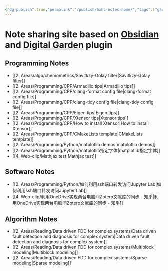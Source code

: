 ```yaml
---
{"dg-publish":true,"permalink":"/publish/hxhc-notes-home/","tags":["gardenEntry"]}
---
```



# Note sharing site based on [Obsidian](https://obsidian.md/) and [Digital Garden](https://github.com/oleeskild/Obsidian-Digital-Garden) plugin

## Programming Notes
- [[2. Areas/algo/chemometrics/Savitkzy-Golay filter\|Savitkzy-Golay filter]]
- [[2. Areas/Programming/CPP/Armadillo tips\|Armadillo tips]]
- [[2. Areas/Programming/CPP/clang-format config file\|clang-format config file]]
- [[2. Areas/Programming/CPP/clang-tidy config file\|clang-tidy config file]]
- [[2. Areas/Programming/CPP/Eigen tips\|Eigen tips]]
- [[2. Areas/Programming/CPP/Xtensor tips\|Xtensor tips]]
- [[2. Areas/Programming/CPP/How to install Xtensor\|How to install Xtensor]]
- [[2. Areas/Programming/CPP/CMakeLists template\|CMakeLists template]]
- [[2. Areas/Programming/Python/matplotlib demos\|matplotlib demos]]
- [[2. Areas/Programming/Python/matplotlib指定字体\|matplotlib指定字体]]
- [[4. Web-clip/Mathjax test\|Mathjax test]]

## Software Notes
- [[2. Areas/Programming/Python/如何利用ssh端口转发访问Jupyter Lab\|如何利用ssh端口转发访问Jupyter Lab]]
- [[4. Web-clip/利用OneDrive实现两台电脑间Zotero文献库的同步 - 知乎\|利用OneDrive实现两台电脑间Zotero文献库的同步 - 知乎]]

## Algorithm Notes
- [[2. Areas/Reading/Data driven FDD for complex systems/Data driven fault detection and diagnosis for complex system\|Data driven fault detection and diagnosis for complex system]]
- [[2. Areas/Reading/Data driven FDD for complex systems/Multiblock modeling\|Multiblock modeling]]
- [[2. Areas/Reading/Data driven FDD for complex systems/Sparse modeling\|Sparse modeling]]
